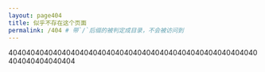 ```yaml
---
layout: page404
title: 似乎不存在这个页面
permalink: /404 # 带`/`后缀的被判定成目录，不会被访问到
---
```


40404040404040404040404040404040404040404040404040404040404040404040404
